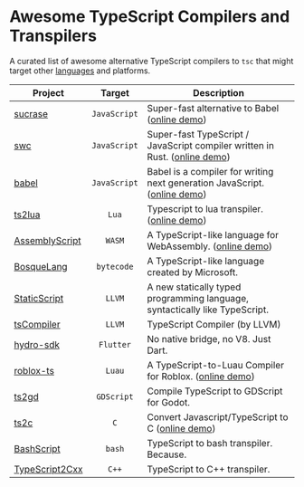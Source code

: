 # Awesome TypeScript Compilers and Transpilers
A curated list of awesome alternative TypeScript compilers to `tsc` that might target other [languages](https://www.youtube.com/watch?v=kY-pUxKQMUE) and platforms. 


| Project | Target | Description |
|-        |:-:     |            -|
| [sucrase](https://github.com/alangpierce/sucrase) | `JavaScript` | Super-fast alternative to Babel ([online demo](https://sucrase.io/)) |
| [swc](https://github.com/swc-project/swc) | `JavaScript` | Super-fast TypeScript / JavaScript compiler written in Rust. ([online demo](https://swc.rs/playground)) |
| [babel](https://github.com/babel/babel) | `JavaScript` | Babel is a compiler for writing next generation JavaScript. ([online demo](https://babeljs.io/repl)) |
| [ts2lua](https://github.com/TypeScriptToLua/TypeScriptToLua) | `Lua` | Typescript to lua transpiler. ([online demo](https://typescripttolua.github.io/play/)) |
| [AssemblyScript](https://github.com/AssemblyScript/assemblyscript) | `WASM` | A TypeScript-like language for WebAssembly. ([online demo](https://assemblyscript.org/editor.html)) |
| [BosqueLang](https://github.com/microsoft/BosqueLanguage) | `bytecode` | A TypeScript-like language created by Microsoft. |
| [StaticScript](https://github.com/StaticScript/StaticScript) | `LLVM` | A new statically typed programming language, syntactically like TypeScript.
| [tsCompiler](https://github.com/ASDAlexander77/TypeScriptCompiler) | `LLVM` | TypeScript Compiler (by LLVM)
| [hydro-sdk](https://github.com/hydro-sdk/hydro-sdk) | `Flutter` | No native bridge, no V8. Just Dart.
| [roblox-ts](https://github.com/roblox-ts/roblox-ts) | `Luau` | A TypeScript-to-Luau Compiler for Roblox. ([online demo](https://roblox-ts.com/playground)) |
| [ts2gd](https://github.com/johnfn/ts2gd) | `GDScript` | Compile TypeScript to GDScript for Godot.
| [ts2c](https://github.com/andrei-markeev/ts2c) | `C` | Convert Javascript/TypeScript to C ([online demo](https://andrei-markeev.github.io/ts2c/)) |
| [BashScript](https://github.com/niieani/bashscript) | `bash` | TypeScript to bash transpiler. Because.
| [TypeScript2Cxx](https://github.com/ASDAlexander77/TypeScript2Cxx) | `C++` | TypeScript to C++ transpiler.
